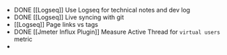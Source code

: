 - DONE [[Logseq]] Use Logseq for technical notes and dev log
- DONE [[Logseq]] Live syncing with git
- [[Logseq]] Page links vs tags
- DONE [[Jmeter Influx Plugin]] Measure Active Thread for `virtual users` metric
-